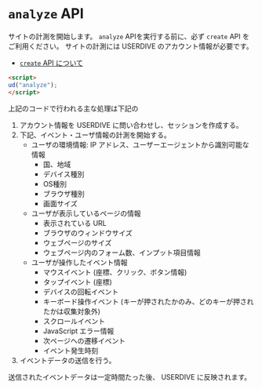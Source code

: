 # `analyze` API

サイトの計測を開始します。
`analyze` APIを実行する前に、必ず `create` API をご利用ください。
サイトの計測には USERDIVE のアカウント情報が必要です。

- [`create` API について](./create.html)

```html
<script>
ud("analyze");
</script>
```

上記のコードで行われる主な処理は下記の

1. アカウント情報を USERDIVE に問い合わせし、セッションを作成する。
1. 下記、イベント・ユーザ情報の計測を開始する。
    - ユーザの環境情報: IP アドレス、ユーザーエージェントから識別可能な情報
        - 国、地域
        - デバイス種別
        - OS種別
        - ブラウザ種別
        - 画面サイズ
    - ユーザが表示しているページの情報
        - 表示されている URL
        - ブラウザのウィンドウサイズ
        - ウェブページのサイズ
        - ウェブページ内のフォーム数、インプット項目情報
    - ユーザが操作したイベント情報
        - マウスイベント (座標、クリック、ボタン情報)
        - タップイベント (座標)
        - デバイスの回転イベント
        - キーボード操作イベント (キーが押されたかのみ、どのキーが押されたかは収集対象外)
        - スクロールイベント
        - JavaScript エラー情報
        - 次ページヘの遷移イベント
        - イベント発生時刻
1. イベントデータの送信を行う。

送信されたイベントデータは一定時間たった後、 USERDIVE に反映されます。
